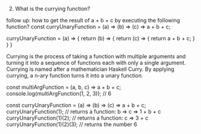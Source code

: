 2. What is the currying function?


follow up: how to get the result of a + b + c by executing the following function?
const curryUnaryFunction = (a) => (b) => (c) => a + b + c;
















curryUnaryFunction = (a) => {
  return (b) => {
    return (c) => {
      return a + b + c;
    }
  } 
}


Currying is the process of taking a function with multiple arguments and turning it into a sequence of functions each with only a single argument. 
Currying is named after a mathematician Haskell Curry. By applying currying, a n-ary function turns it into a unary function. 

const multiArgFunction = (a, b, c) => a + b + c;
console.log(multiArgFunction(1, 2, 3)); // 6

const curryUnaryFunction = (a) => (b) => (c) => a + b + c;
curryUnaryFunction(1); // returns a function: b => c =>  1 + b + c
curryUnaryFunction(1)(2); // returns a function: c => 3 + c
curryUnaryFunction(1)(2)(3); // returns the number 6


